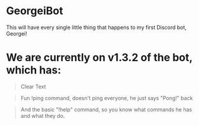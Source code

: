 # GeorgeiBot
This will have every single little thing that happens to my first Discord bot, Georgei!

# We are currently on v1.3.2 of the bot, which has:
>Clear Text

>Fun !ping command, doesn't ping everyone, he just says "Pong!" back

>And the basic "!help" command, so you know what commands he has and what they do.
